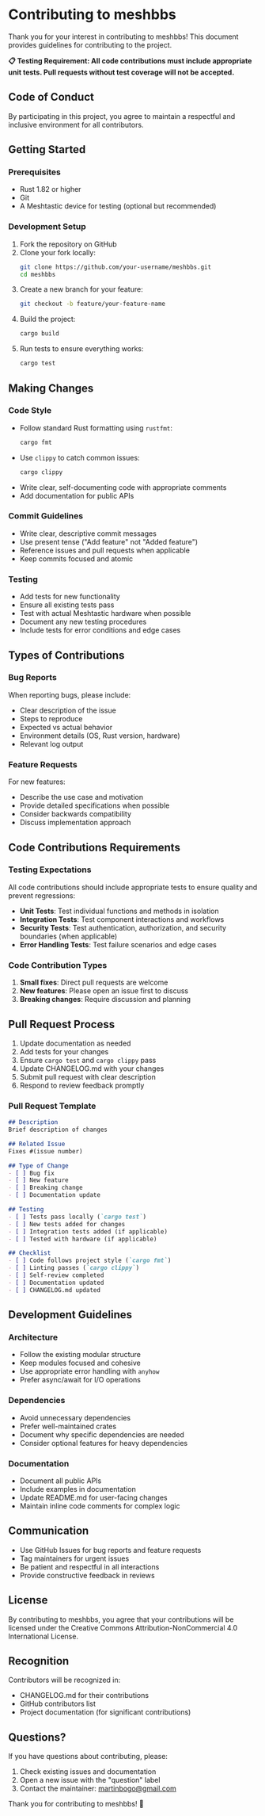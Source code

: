 # Contributing to meshbbs

Thank you for your interest in contributing to meshbbs! This document provides guidelines for contributing to the project.

**📋 Testing Requirement: All code contributions must include appropriate unit tests. Pull requests without test coverage will not be accepted.**

## Code of Conduct

By participating in this project, you agree to maintain a respectful and inclusive environment for all contributors.

## Getting Started

### Prerequisites

- Rust 1.82 or higher
- Git
- A Meshtastic device for testing (optional but recommended)

### Development Setup

1. Fork the repository on GitHub
2. Clone your fork locally:
   ```bash
   git clone https://github.com/your-username/meshbbs.git
   cd meshbbs
   ```
3. Create a new branch for your feature:
   ```bash
   git checkout -b feature/your-feature-name
   ```
4. Build the project:
   ```bash
   cargo build
   ```
5. Run tests to ensure everything works:
   ```bash
   cargo test
   ```

## Making Changes

### Code Style

- Follow standard Rust formatting using `rustfmt`:
  ```bash
  cargo fmt
  ```
- Use `clippy` to catch common issues:
  ```bash
  cargo clippy
  ```
- Write clear, self-documenting code with appropriate comments
- Add documentation for public APIs

### Commit Guidelines

- Write clear, descriptive commit messages
- Use present tense ("Add feature" not "Added feature")
- Reference issues and pull requests when applicable
- Keep commits focused and atomic

### Testing

- Add tests for new functionality
- Ensure all existing tests pass
- Test with actual Meshtastic hardware when possible
- Document any new testing procedures
- Include tests for error conditions and edge cases

## Types of Contributions

### Bug Reports

When reporting bugs, please include:
- Clear description of the issue
- Steps to reproduce
- Expected vs actual behavior
- Environment details (OS, Rust version, hardware)
- Relevant log output

### Feature Requests

For new features:
- Describe the use case and motivation
- Provide detailed specifications when possible
- Consider backwards compatibility
- Discuss implementation approach

## Code Contributions Requirements

### Testing Expectations

All code contributions should include appropriate tests to ensure quality and prevent regressions:

- **Unit Tests**: Test individual functions and methods in isolation
- **Integration Tests**: Test component interactions and workflows  
- **Security Tests**: Test authentication, authorization, and security boundaries (when applicable)
- **Error Handling Tests**: Test failure scenarios and edge cases

### Code Contribution Types

1. **Small fixes**: Direct pull requests are welcome
2. **New features**: Please open an issue first to discuss
3. **Breaking changes**: Require discussion and planning

## Pull Request Process

1. Update documentation as needed
2. Add tests for your changes
3. Ensure `cargo test` and `cargo clippy` pass
4. Update CHANGELOG.md with your changes
5. Submit pull request with clear description
6. Respond to review feedback promptly

### Pull Request Template

```markdown
## Description
Brief description of changes

## Related Issue
Fixes #(issue number)

## Type of Change
- [ ] Bug fix
- [ ] New feature
- [ ] Breaking change
- [ ] Documentation update

## Testing
- [ ] Tests pass locally (`cargo test`)
- [ ] New tests added for changes
- [ ] Integration tests added (if applicable)
- [ ] Tested with hardware (if applicable)

## Checklist
- [ ] Code follows project style (`cargo fmt`)
- [ ] Linting passes (`cargo clippy`)
- [ ] Self-review completed
- [ ] Documentation updated
- [ ] CHANGELOG.md updated
```

## Development Guidelines

### Architecture

- Follow the existing modular structure
- Keep modules focused and cohesive
- Use appropriate error handling with `anyhow`
- Prefer async/await for I/O operations

### Dependencies

- Avoid unnecessary dependencies
- Prefer well-maintained crates
- Document why specific dependencies are needed
- Consider optional features for heavy dependencies

### Documentation

- Document all public APIs
- Include examples in documentation
- Update README.md for user-facing changes
- Maintain inline code comments for complex logic

## Communication

- Use GitHub Issues for bug reports and feature requests
- Tag maintainers for urgent issues
- Be patient and respectful in all interactions
- Provide constructive feedback in reviews

## License

By contributing to meshbbs, you agree that your contributions will be licensed under the Creative Commons Attribution-NonCommercial 4.0 International License.

## Recognition

Contributors will be recognized in:
- CHANGELOG.md for their contributions
- GitHub contributors list
- Project documentation (for significant contributions)

## Questions?

If you have questions about contributing, please:
1. Check existing issues and documentation
2. Open a new issue with the "question" label
3. Contact the maintainer: martinbogo@gmail.com

Thank you for contributing to meshbbs! 🚀